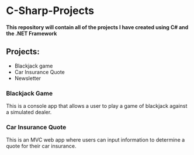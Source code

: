 # C-Sharp-Projects
#### This repository will contain all of the projects I  have created using C# and the .NET Framework

## Projects:
* Blackjack game
* Car Insurance Quote
* Newsletter

### Blackjack Game

This is a console app that allows a user to play a game of blackjack against a simulated dealer.  

### Car Insurance Quote

This is an MVC web app where users can input information to determine a quote for their car insurance.  
